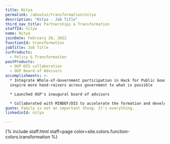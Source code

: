 ```yaml
---
title: Nitya
permalink: /aboutus/transformation/nitya
description: "Nitya - Job Title"
third_nav_title: Partnerships & Transformation
staffId: nitya
name: Nitya
joinDate: February 28, 2022
functionId: transformation
jobTitle: Job Title
curProducts:
  - Policy & Transformation
pastProducts:
  - OGP-DIS collaboration
  - OGP Board of Advisors
accomplishments: >-
  * Integrate Whole-of-Government participation in Hack for Public Good to
  inspire more hand-raisers across government to what is possible

  * Launched OGP's inaugural board of advisors

  * Collaborated with MINDEF/DIS to accelerate the formation and development of tech teams and capabilities
quote: Family is not an important thing. It’s everything.
linkedinId: nitya

---
```


{% include staff.html staff=page color=site.colors.function-colors.transformation %}
